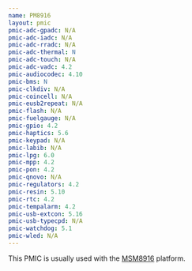 ```yaml
---
name: PM8916
layout: pmic
pmic-adc-gpadc: N/A
pmic-adc-iadc: N/A
pmic-adc-rradc: N/A
pmic-adc-thermal: N
pmic-adc-touch: N/A
pmic-adc-vadc: 4.2
pmic-audiocodec: 4.10
pmic-bms: N
pmic-clkdiv: N/A
pmic-coincell: N/A
pmic-eusb2repeat: N/A
pmic-flash: N/A
pmic-fuelgauge: N/A
pmic-gpio: 4.2
pmic-haptics: 5.6
pmic-keypad: N/A
pmic-labib: N/A
pmic-lpg: 6.0
pmic-mpp: 4.2
pmic-pon: 4.2
pmic-qnovo: N/A
pmic-regulators: 4.2
pmic-resin: 5.10
pmic-rtc: 4.2
pmic-tempalarm: 4.2
pmic-usb-extcon: 5.16
pmic-usb-typecpd: N/A
pmic-watchdog: 5.1
pmic-wled: N/A
---
```

This PMIC is usually used with the [MSM8916](../soc/msm8916) platform.
